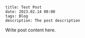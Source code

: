 ```
title: Test Post
date: 2023.02.14 00:00
tags: Blog
description: The post description
```

Write post content here.
